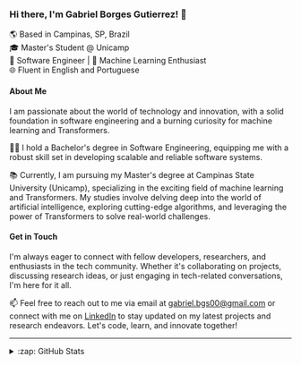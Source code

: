 ### Hi there, I'm Gabriel Borges Gutierrez! 🚀

🌎 Based in Campinas, SP, Brazil  
🎓 Master's Student @ Unicamp  
🔧 Software Engineer | 🤖 Machine Learning Enthusiast  
🌐 Fluent in English and Portuguese

#### About Me

I am passionate about the world of technology and innovation, with a solid foundation in software engineering and a burning curiosity for machine learning and Transformers. 

👨‍🎓 I hold a Bachelor's degree in Software Engineering, equipping me with a robust skill set in developing scalable and reliable software systems. 

📚 Currently, I am pursuing my Master's degree at Campinas State University (Unicamp), specializing in the exciting field of machine learning and Transformers. My studies involve delving deep into the world of artificial intelligence, exploring cutting-edge algorithms, and leveraging the power of Transformers to solve real-world challenges.

#### Get in Touch

I'm always eager to connect with fellow developers, researchers, and enthusiasts in the tech community. Whether it's collaborating on projects, discussing research ideas, or just engaging in tech-related conversations, I'm here for it all.

📫 Feel free to reach out to me via email at <gabriel.bgs00@gmail.com> or connect with me on [LinkedIn](https://www.linkedin.com/in/gabrielbgutierrez/) to stay updated on my latest projects and research endeavors. Let's code, learn, and innovate together!

---

<details>
  <br />
  <summary>:zap: GitHub Stats</summary>

  <img height="180" src="https://github-readme-stats.vercel.app/api?username=GabrielBG0&theme=tokyonight&show_icons=true&count_private=true" />
  <img height="180" src="https://github-readme-stats.vercel.app/api/top-langs/?username=GabrielBG0&layout=compact&theme=tokyonight&hide=jupyter%20notebook&langs_count=8" />

</details>

